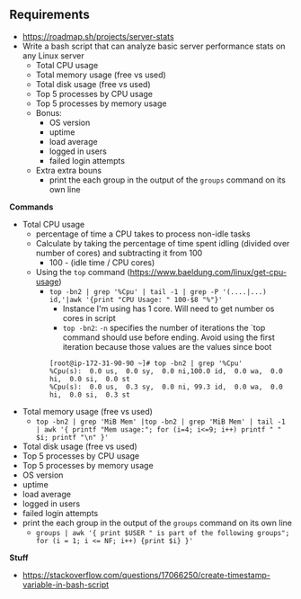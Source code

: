 **Requirements**
----------------------
- https://roadmap.sh/projects/server-stats
- Write a bash script that can analyze basic server performance stats on any Linux server
  - Total CPU usage
  - Total memory usage (free vs used)
  - Total disk usage (free vs used)
  - Top 5 processes by CPU usage
  - Top 5 processes by memory usage
  - Bonus:
    - OS version
    - uptime
    - load average
    - logged in users
    - failed login attempts
  - Extra extra bouns
    - print the each group in the output of the `groups` command on its own line

**Commands**
- Total CPU usage
  - percentage of time a CPU takes to process non-idle tasks
  - Calculate by taking the percentage of time spent idling (divided over number of cores) and subtracting it from 100
    - 100 - (idle time / CPU cores)
  - Using the `top` command (https://www.baeldung.com/linux/get-cpu-usage)
    - `top -bn2 | grep '%Cpu' | tail -1 | grep -P '(....|...) id,'|awk '{print "CPU Usage: " 100-$8 "%"}'`
      - Instance I'm using has 1 core. Will need to get number os cores in script
      - `top -bn2`: `-n` specifies the number of iterations the `top command should use before ending. Avoid using the first iteration because those values are the values since boot
      ```
      [root@ip-172-31-90-90 ~]# top -bn2 | grep '%Cpu'
      %Cpu(s):  0.0 us,  0.0 sy,  0.0 ni,100.0 id,  0.0 wa,  0.0 hi,  0.0 si,  0.0 st
      %Cpu(s):  0.0 us,  0.3 sy,  0.0 ni, 99.3 id,  0.0 wa,  0.0 hi,  0.0 si,  0.3 st
      ```
- Total memory usage (free vs used)
  - `top -bn2 | grep 'MiB Mem' |top -bn2 | grep 'MiB Mem' | tail -1 | awk '{ printf "Mem usage:"; for (i=4; i<=9; i++) printf " " $i; printf "\n" }'`
- Total disk usage (free vs used)
- Top 5 processes by CPU usage
- Top 5 processes by memory usage
- OS version
- uptime
- load average
- logged in users
- failed login attempts
- print the each group in the output of the `groups` command on its own line
  - `groups | awk '{ print $USER " is part of the following groups"; for (i = 1; i <= NF; i++) {print $i} }'`

**Stuff**
- https://stackoverflow.com/questions/17066250/create-timestamp-variable-in-bash-script